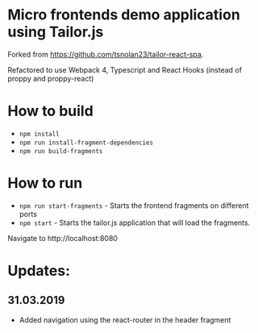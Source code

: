# Micro frontends demo application using Tailor.js

Forked from https://github.com/tsnolan23/tailor-react-spa.

Refactored to use Webpack 4, Typescript and React Hooks (instead of proppy and proppy-react)

# How to build

- `npm install`
- `npm run install-fragment-dependencies`
- `npm run build-fragments`

# How to run

- `npm run start-fragments` - Starts the frontend fragments on different ports
- `npm start` - Starts the tailor.js application that will load the fragments.

Navigate to http://localhost:8080

# Updates: 
## 31.03.2019 
- Added navigation using the react-router in the header fragment